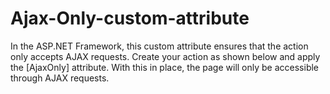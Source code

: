 # Ajax-Only-custom-attribute

In the ASP.NET Framework, this custom attribute ensures that the action only accepts AJAX requests.
Create your action as shown below and apply the [AjaxOnly] attribute.
With this in place, the page will only be accessible through AJAX requests.
